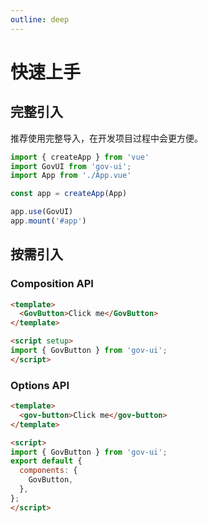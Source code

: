 ```yaml
---
outline: deep
---
```


# 快速上手

## 完整引入
推荐使用完整导入，在开发项目过程中会更方便。

```js
import { createApp } from 'vue'
import GovUI from 'gov-ui';
import App from './App.vue'

const app = createApp(App)

app.use(GovUI)
app.mount('#app')
```

## 按需引入
### Composition API

```md
<template>
  <GovButton>Click me</GovButton>
</template>

<script setup>
import { GovButton } from 'gov-ui';
</script>
```

### Options API

```md
<template>
  <gov-button>Click me</gov-button>
</template>

<script>
import { GovButton } from 'gov-ui';
export default {
  components: {
    GovButton,
  },
};
</script>
```
